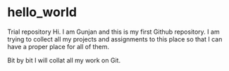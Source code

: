 # hello_world
Trial repository
Hi. I am Gunjan and this is my first Github repository. I am trying to collect all my projects and assignments to this place so that I can have a proper place for all of them.

Bit by bit I will collat all my work on Git.
